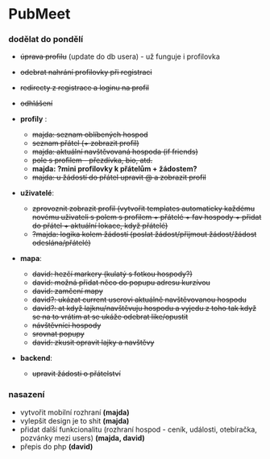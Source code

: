 # PubMeet
### dodělat do pondělí
- ~~úprava profilu~~ (update do db usera) - už funguje i profilovka
- ~~odebrat nahrání profilovky při registraci~~
- ~~redirecty z registrace a loginu na profil~~
- ~~odhlášení~~

- **profily** :
    - ~~majda: seznam oblíbených hospod~~
    - ~~seznam přátel (+ zobrazit profil)~~
    - ~~majda: aktuální navštěvovaná hospoda (if friends)~~
    - ~~pole s profilem - přezdívka, bio, atd.~~
    - **majda: ?mini profilovky k přátelům + žádostem?**
    - ~~majda: u žádostí do přátel upravit @ a zobrazit profil~~
 
- **uživatelé**:
    - ~~zprovoznit zobrazit profil (vytvořit templates automaticky každému novému uživateli s polem s profilem + přátelé + fav hospody + přidat do přátel + aktuální lokace, když přátelé)~~
    - ~~?majda: logika kolem žádostí (poslat žádost/přijmout žádost/žádost odeslána/přátelé)~~

- **mapa**:
    - ~~david: hezčí markery (kulatý s fotkou hospody?)~~
    - ~~david: možná přidat něco do popupu adresu kurzívou~~
    - ~~david: zamčení mapy~~
    - ~~david?: ukázat current userovi aktuálně navštěvovanou hospodu~~
    - ~~david?: at když lajknu/navštěvuju hospodu a vyjedu z toho tak když se na to vrátim at se ukáže odebrat like/opustit~~
    - ~~návštěvníci hospody~~
    - ~~srovnat popupy~~
    - ~~david: zkusit opravit lajky a navštěvy~~
- **backend**:
    - ~~upravit žádosti o přátelství~~


### nasazení
- vytvořit mobilní rozhraní **(majda)**
- vylepšit design je to shit **(majda)**
- přidat další funkcionalitu (rozhraní hospod - ceník, události, otebíračka, pozvánky mezi users) **(majda, david)**
- přepis do php **(david)**